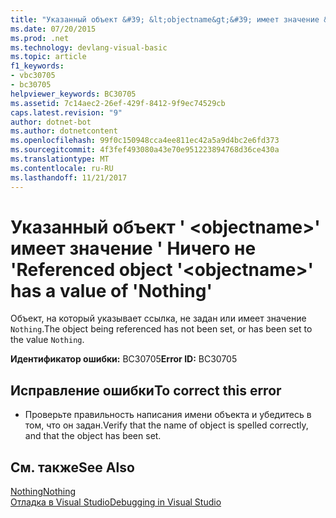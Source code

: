```yaml
---
title: "Указанный объект &#39; &lt;objectname&gt;&#39; имеет значение &#39; Ничего не &#39;"
ms.date: 07/20/2015
ms.prod: .net
ms.technology: devlang-visual-basic
ms.topic: article
f1_keywords:
- vbc30705
- bc30705
helpviewer_keywords: BC30705
ms.assetid: 7c14aec2-26ef-429f-8412-9f9ec74529cb
caps.latest.revision: "9"
author: dotnet-bot
ms.author: dotnetcontent
ms.openlocfilehash: 99f0c150948cca4ee811ec42a5a9d4bc2e6fd373
ms.sourcegitcommit: 4f3fef493080a43e70e951223894768d36ce430a
ms.translationtype: MT
ms.contentlocale: ru-RU
ms.lasthandoff: 11/21/2017
---
```

# <a name="referenced-object-39ltobjectnamegt39-has-a-value-of-39nothing39"></a><span data-ttu-id="0381b-102">Указанный объект &#39; &lt;objectname&gt;&#39; имеет значение &#39; Ничего не &#39;</span><span class="sxs-lookup"><span data-stu-id="0381b-102">Referenced object &#39;&lt;objectname&gt;&#39; has a value of &#39;Nothing&#39;</span></span>
<span data-ttu-id="0381b-103">Объект, на который указывает ссылка, не задан или имеет значение `Nothing`.</span><span class="sxs-lookup"><span data-stu-id="0381b-103">The object being referenced has not been set, or has been set to the value `Nothing`.</span></span>  
  
 <span data-ttu-id="0381b-104">**Идентификатор ошибки:** BC30705</span><span class="sxs-lookup"><span data-stu-id="0381b-104">**Error ID:** BC30705</span></span>  
  
## <a name="to-correct-this-error"></a><span data-ttu-id="0381b-105">Исправление ошибки</span><span class="sxs-lookup"><span data-stu-id="0381b-105">To correct this error</span></span>  
  
-   <span data-ttu-id="0381b-106">Проверьте правильность написания имени объекта и убедитесь в том, что он задан.</span><span class="sxs-lookup"><span data-stu-id="0381b-106">Verify that the name of object is spelled correctly, and that the object has been set.</span></span>  
  
## <a name="see-also"></a><span data-ttu-id="0381b-107">См. также</span><span class="sxs-lookup"><span data-stu-id="0381b-107">See Also</span></span>  
 [<span data-ttu-id="0381b-108">Nothing</span><span class="sxs-lookup"><span data-stu-id="0381b-108">Nothing</span></span>](../../visual-basic/language-reference/nothing.md)  
 [<span data-ttu-id="0381b-109">Отладка в Visual Studio</span><span class="sxs-lookup"><span data-stu-id="0381b-109">Debugging in Visual Studio</span></span>](/visualstudio/debugger/debugging-in-visual-studio)
